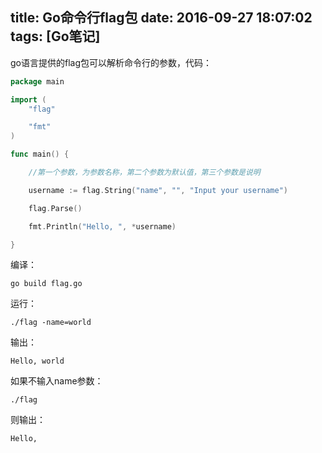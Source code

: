title: Go命令行flag包
date: 2016-09-27 18:07:02
tags: [Go笔记]
---

go语言提供的flag包可以解析命令行的参数，代码：

```go
package main

import (
	"flag"

	"fmt"
)

func main() {

	//第一个参数，为参数名称，第二个参数为默认值，第三个参数是说明

	username := flag.String("name", "", "Input your username")

	flag.Parse()

	fmt.Println("Hello, ", *username)

}
```

编译：

	go build flag.go

运行：

	./flag -name=world

输出：

	Hello, world

如果不输入name参数：

	./flag

则输出：

	Hello,
